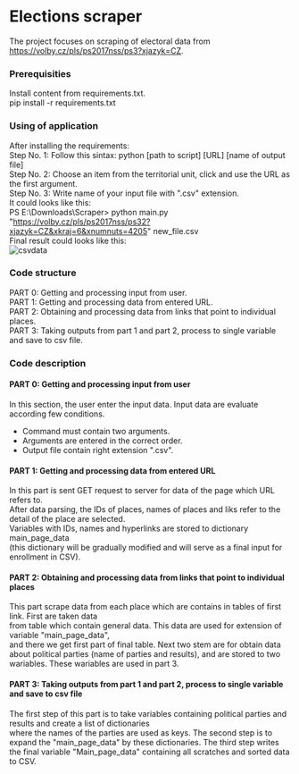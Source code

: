 # Elections scraper
The project focuses on scraping of electoral data from https://volby.cz/pls/ps2017nss/ps3?xjazyk=CZ.
### Prerequisities
Install content from requirements.txt.\
pip install -r requirements.txt
### Using of application
After installing the requirements:\
Step No. 1: Follow this sintax: python [path to script] [URL] [name of output file]\
Step No. 2: Choose an item from the territorial unit, click and use the URL as the first argument.\
Step No. 3: Write name of your input file with ".csv" extension.\
It could looks like this:\
PS E:\Downloads\Scraper> python main.py "https://volby.cz/pls/ps2017nss/ps32?xjazyk=CZ&xkraj=6&xnumnuts=4205" new_file.csv\
Final result could looks like this:\
![csvdata](https://github.com/Mazurel1/engeto-projekt-3/assets/137199401/2fbc9b51-a7ee-421c-a9b8-a0dbc680ddcb)
### Code structure
PART 0: Getting and processing input from user.\
PART 1: Getting and processing data from entered URL.\
PART 2: Obtaining and processing data from links that point to individual places.\
PART 3: Taking outputs from part 1 and part 2, process to single variable and save to csv file.
### Code description
#### PART 0: Getting and processing input from user
In this section, the user enter the input data. Input data are evaluate according few conditions.
- Command must contain two arguments.
- Arguments are entered in the correct order.
- Output file contain right extension ".csv".
#### PART 1: Getting and processing data from entered URL
In this part is sent GET request to server for data of the page which URL refers to.\
After data parsing, the IDs of places, names of places and liks refer to the detail of the place are selected.\
Variables with IDs, names and hyperlinks are stored to dictionary main_page_data\
(this dictionary will be gradually modified and will serve as a final input for enrollment in CSV).
#### PART 2: Obtaining and processing data from links that point to individual places
This part scrape data from each place which are contains in tables of first link. First are taken data\
from table which contain general data. This data are used for extension of variable "main_page_data",\
and there we get first part of final table.
Next two stem are for obtain data about political parties (name of parties and results), and are stored to two wariables.
These wariables are used in part 3.
#### PART 3: Taking outputs from part 1 and part 2, process to single variable and save to csv file
The first step of this part is to take variables containing political parties and results and create a list of dictionaries\
where the names of the parties are used as keys. The second step is to expand the "main_page_data" by these dictionaries.
The third step writes the final variable "Main_page_data" containing all scratches and sorted data to CSV.
